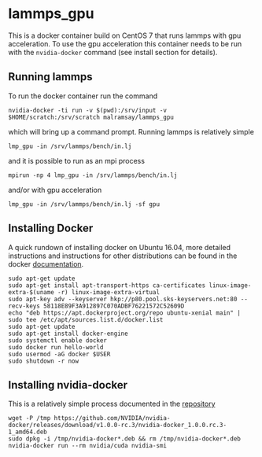 lammps_gpu
==========

This is a docker container build on CentOS 7 that runs lammps with gpu acceleration. To use the gpu acceleration this container needs to be run with the `nvidia-docker` command (see install section for details).

Running lammps
--------------

To run the docker container run the command

    nvidia-docker -ti run -v $(pwd):/srv/input -v $HOME/scratch:/srv/scratch malramsay/lammps_gpu

which will bring up a command prompt. Running lammps is relatively simple

    lmp_gpu -in /srv/lammps/bench/in.lj

and it is possible to run as an mpi process

    mpirun -np 4 lmp_gpu -in /srv/lammps/bench/in.lj

and/or with gpu acceleration

    lmp_gpu -in /srv/lammps/bench/in.lj -sf gpu

Installing Docker
-----------------

A quick rundown of installing docker on Ubuntu 16.04, more detailed instructions and instructions for other distributions can be found in the docker [documentation](docs.docker.com/engine/installation/linux).

    sudo apt-get update
    sudo apt-get install apt-transport-https ca-certificates linux-image-extra-$(uname -r) linux-image-extra-virtual
    sudo apt-key adv --keyserver hkp://p80.pool.sks-keyservers.net:80 --recv-keys 58118E89F3A912897C070ADBF76221572C52609D
    echo "deb https://apt.dockerproject.org/repo ubuntu-xenial main" | sudo tee /etc/apt/sources.list.d/docker.list
    sudo apt-get update
    sudo apt-get install docker-engine
    sudo systemctl enable docker
    sudo docker run hello-world
    sudo usermod -aG docker $USER
    sudo shutdown -r now

Installing nvidia-docker
------------------------

This is a relatively simple process documented in the [repository](https://github.com/NVIDIA/nvidia-docker#ubuntu-distributions)

    wget -P /tmp https://github.com/NVIDIA/nvidia-docker/releases/download/v1.0.0-rc.3/nvidia-docker_1.0.0.rc.3-1_amd64.deb
    sudo dpkg -i /tmp/nvidia-docker*.deb && rm /tmp/nvidia-docker*.deb
    nvidia-docker run --rm nvidia/cuda nvidia-smi

